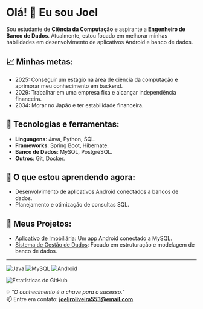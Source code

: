 # Olá! 👋 Eu sou Joel

Sou estudante de **Ciência da Computação** e aspirante a **Engenheiro de Banco de Dados**. Atualmente, estou focado em melhorar minhas habilidades em desenvolvimento de aplicativos Android e banco de dados.

## 📈 Minhas metas:
- 2025: Conseguir um estágio na área de ciência da computação e aprimorar meu conhecimento em backend.
- 2029: Trabalhar em uma empresa fixa e alcançar independência financeira.
- 2034: Morar no Japão e ter estabilidade financeira.

## 🔧 Tecnologias e ferramentas:
- **Linguagens**: Java, Python, SQL.
- **Frameworks**: Spring Boot, Hibernate.
- **Banco de Dados**: MySQL, PostgreSQL.
- **Outros**: Git, Docker.


## 🌱 O que estou aprendendo agora:
- Desenvolvimento de aplicativos Android conectados a bancos de dados.
- Planejamento e otimização de consultas SQL.

## 📂 Meus Projetos:
- [Aplicativo de Imobiliária](https://github.com/JoeJr09/AplicativoImobiliaria): Um app Android conectado a MySQL.
- [Sistema de Gestão de Dados](https://github.com/JoeJr09/SistemaGestao): Focado em estruturação e modelagem de banco de dados.

---

![Java](https://img.shields.io/badge/Java-ED8B00?style=for-the-badge&logo=java&logoColor=white)
![MySQL](https://img.shields.io/badge/MySQL-4479A1?style=for-the-badge&logo=mysql&logoColor=white)
![Android](https://img.shields.io/badge/Android-3DDC84?style=for-the-badge&logo=android&logoColor=white)

![Estatísticas do GitHub](https://github-readme-stats.vercel.app/api?username=JoeJr09&show_icons=true&theme=radical)



💡 *"O conhecimento é a chave para o sucesso."*  
📫 Entre em contato: **joeljroliveira553@email.com**
